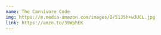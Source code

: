 ```yaml
---
name: The Carnivore Code
img: https://m.media-amazon.com/images/I/51J5h+wJUCL.jpg
link: https://amzn.to/39WphEK
---
```

